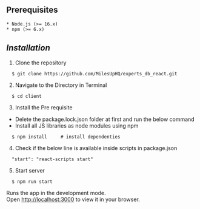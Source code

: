 ## Prerequisites
```
* Node.js (>= 16.x)
* npm (>= 6.x)
```
## _Installation_
1. Clone the repository
```
  $ git clone https://github.com/MilesUpHQ/experts_db_react.git
```
2. Navigate to the Directory in Terminal
```
  $ cd client
```
3. Install the Pre requisite
  - Delete the package.lock.json folder at first and run the below command
  - Install all JS libraries as node modules using npm
```
  $ npm install     # install dependenties
```
4. Check if the below line is available inside scripts in package.json
```
  "start": "react-scripts start"
```
5. Start server 
```
  $ npm run start
```
Runs the app in the development mode.\
Open [http://localhost:3000](http://localhost:3000) to view it in your browser.

